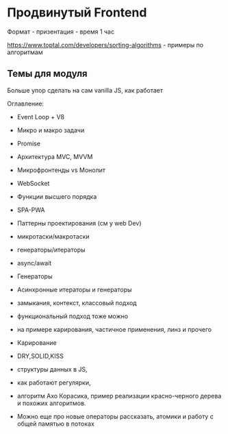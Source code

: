 # Продвинутый Frontend

Формат - призентация - время 1 час 

https://www.toptal.com/developers/sorting-algorithms - примеры по алгоритмам

## Темы для модуля

Больше упор сделать на сам vanilla JS, как работает 

Оглавление:
- Event Loop + V8
- Микро и макро задачи
- Promise
- Архитектура MVC, MVVM
- Микрофронтенды vs Монолит
- WebSocket
- Функции высшего порядка
- SPA-PWA
- Паттерны проектирования (см у web Dev)
- микротаски/макротаски
- генераторы/итераторы
- async/await
- Генераторы
- Асинхронные итераторы и генераторы
- замыкания, контекст, классовый подход
- функциональный подход тоже можно 
- на примере карирования, частичное применения, линз и прочего
- Карирование
- DRY,SOLID,KISS

- структуры данных в JS, 
- как работают регулярки, 
- алгоритм Ахо Корасика, пример реализации красно-черного дерева и похожих алгоритмов. 
- Можно еще про новые операторы рассказать, атомики и работу с общей памятью в потоках
